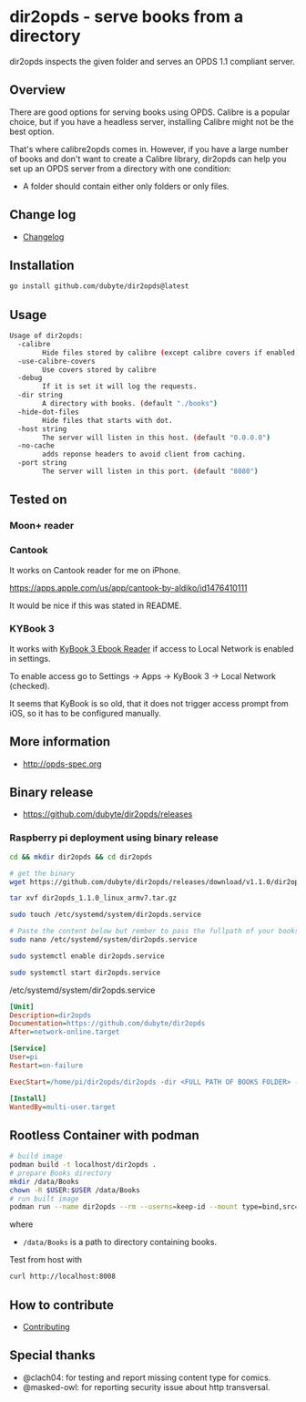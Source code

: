 # dir2opds - serve books from a directory

 dir2opds inspects the given folder and serves an OPDS 1.1 compliant server.

## Overview

There are good options for serving books using OPDS. Calibre is a popular
choice, but if you have a headless server, installing Calibre might not be
the best option.

That's where calibre2opds comes in. However, if you have a large number of
books and don't want to create a Calibre library, dir2opds can help you
set up an OPDS server from a directory with one condition:

- A folder should contain either only folders or only files.

## Change log

- [Changelog](CHANGELOG.md)

## Installation

```bash
go install github.com/dubyte/dir2opds@latest
```

## Usage

```bash
Usage of dir2opds:
  -calibre
        Hide files stored by calibre (except calibre covers if enabled using option `-use-calibre-covers`)
  -use-calibre-covers
        Use covers stored by calibre 
  -debug
        If it is set it will log the requests.
  -dir string
        A directory with books. (default "./books")
  -hide-dot-files
        Hide files that starts with dot.
  -host string
        The server will listen in this host. (default "0.0.0.0")
  -no-cache
        adds reponse headers to avoid client from caching.
  -port string
        The server will listen in this port. (default "8080")
```

## Tested on

### Moon+ reader

### Cantook

It works on Cantook reader for me on iPhone.

<https://apps.apple.com/us/app/cantook-by-aldiko/id1476410111>

It would be nice if this was stated in README.

### KYBook 3

It works with [KyBook 3 Ebook Reader](https://apps.apple.com/us/app/kybook-3-ebook-reader/id1348198785) if access to Local Network is enabled in settings.  

To enable access go to Settings -> Apps -> KyBook 3 -> Local Network (checked).

It seems that KyBook is so old, that it does not trigger access prompt from iOS, so it has to be configured manually.

## More information

- <http://opds-spec.org>

## Binary release

- <https://github.com/dubyte/dir2opds/releases>

### Raspberry pi deployment using binary release

```bash
cd && mkdir dir2opds && cd dir2opds

# get the binary
wget https://github.com/dubyte/dir2opds/releases/download/v1.1.0/dir2opds_1.1.0_linux_armv7.tar.gz

tar xvf dir2opds_1.1.0_linux_armv7.tar.gz

sudo touch /etc/systemd/system/dir2opds.service

# Paste the content below but rember to pass the fullpath of your books in -dir
sudo nano /etc/systemd/system/dir2opds.service

sudo systemctl enable dir2opds.service

sudo systemctl start dir2opds.service
```

/etc/systemd/system/dir2opds.service

```ini
[Unit]
Description=dir2opds
Documentation=https://github.com/dubyte/dir2opds
After=network-online.target

[Service]
User=pi
Restart=on-failure

ExecStart=/home/pi/dir2opds/dir2opds -dir <FULL PATH OF BOOKS FOLDER> -port 8080

[Install]
WantedBy=multi-user.target
```

## Rootless Container with podman

```sh
# build image
podman build -t localhost/dir2opds .
# prepare Books directory
mkdir /data/Books
chown -R $USER:$USER /data/Books
# run built image
podman run --name dir2opds --rm --userns=keep-id --mount type=bind,src=/data/Books,dst=/books,Z --publish 8008:8080 -i -t localhost/dir2opds /dir2opds -debug
```

where

- `/data/Books` is a path to directory containing books.

Test from host with

```sh
curl http://localhost:8008
```

## How to contribute

- [Contributing](CONTRIBUTING.md)

## Special thanks

- @clach04: for testing and report missing content type for comics.
- @masked-owl: for reporting security issue about http transversal.
